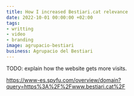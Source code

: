 ```yaml
---
title: How I increased Bestiari.cat relevance
date: 2022-10-01 00:00:00 +02:00
tags:
- writting
- video
- branding
image: agrupacio-bestiari
business: Agrupacio del Bestiari
---
```


TODO: explain how the website gets more visits.

https://www-es.spyfu.com/overview/domain?query=https%3A%2F%2Fwww.bestiari.cat%2F

